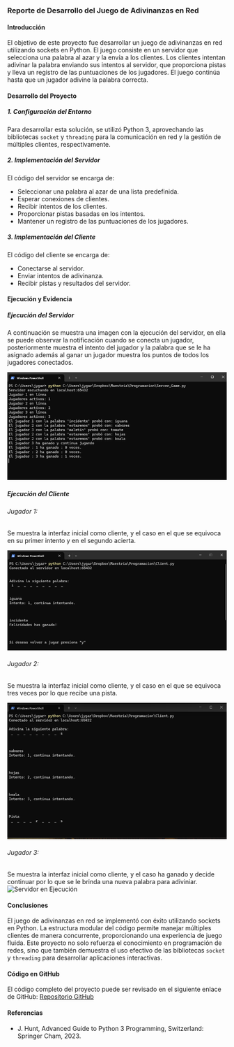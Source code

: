 ### Reporte de Desarrollo del Juego de Adivinanzas en Red

#### Introducción

El objetivo de este proyecto fue desarrollar un juego de adivinanzas en red utilizando sockets en Python. El juego consiste en un servidor que selecciona una palabra al azar y la envía a los clientes. Los clientes intentan adivinar la palabra enviando sus intentos al servidor, que proporciona pistas y lleva un registro de las puntuaciones de los jugadores. El juego continúa hasta que un jugador adivine la palabra correcta.

#### Desarrollo del Proyecto

##### 1. Configuración del Entorno
Para desarrollar esta solución, se utilizó Python 3, aprovechando las bibliotecas `socket` y `threading` para la comunicación en red y la gestión de múltiples clientes, respectivamente.

##### 2. Implementación del Servidor

El código del servidor se encarga de:

- Seleccionar una palabra al azar de una lista predefinida.
- Esperar conexiones de clientes.
- Recibir intentos de los clientes.
- Proporcionar pistas basadas en los intentos.
- Mantener un registro de las puntuaciones de los jugadores.


##### 3. Implementación del Cliente

El código del cliente se encarga de:

- Conectarse al servidor.
- Enviar intentos de adivinanza.
- Recibir pistas y resultados del servidor.


#### Ejecución y Evidencia

##### Ejecución del Servidor

A continuación se muestra una imagen con la ejecución del servidor, en ella se puede observar la notificación cuando se conecta un jugador, posteriormente muestra el intento del jugador y la palabra que se le ha asignado además al ganar un jugador muestra los puntos de todos los jugadores conectados.

![Servidor en Ejecución](Servidor1.png)


##### Ejecución del Cliente
###### Jugador 1:
Se muestra la interfaz inicial como cliente, y el caso en el que se equivoca en su primer intento y en el segundo acierta.

![Servidor en Ejecución](Jugador1.png)

###### Jugador 2:
Se muestra la interfaz inicial como cliente, y el caso en el que se equivoca tres veces por lo que recibe una pista.

![Servidor en Ejecución](Jugador2.png)


###### Jugador 3:
Se muestra la interfaz inicial como cliente, y el caso ha ganado y decide continuar por lo que se le brinda una nueva palabra para adiviniar.
![Servidor en Ejecución](Jugador3png)

#### Conclusiones

El juego de adivinanzas en red se implementó con éxito utilizando sockets en Python. La estructura modular del código permite manejar múltiples clientes de manera concurrente, proporcionando una experiencia de juego fluida. Este proyecto no solo refuerza el conocimiento en programación de redes, sino que también demuestra el uso efectivo de las bibliotecas `socket` y `threading` para desarrollar aplicaciones interactivas.

#### Código en GitHub
El código completo del proyecto puede ser revisado en el siguiente enlace de GitHub:
[Repositorio GitHub](https://github.com/JardiGarci/Proped-utico-de-Programaci-n/tree/main)

#### Referencias

-	J. Hunt, Advanced Guide to Python 3 Programming, Switzerland: Springer Cham, 2023. 
